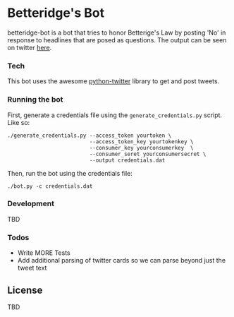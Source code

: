 # Betteridge's Bot

betteridge-bot is a bot that tries to honor Betterige's Law by posting 'No' in response to headlines that are posed as questions. The output can be seen on twitter [here](https://twitter.com/betteridge_bot).


### Tech

This bot uses the awesome [python-twitter](https://pypi.python.org/pypi/twitter) library to get and post tweets.

### Running the bot

First, generate a credentials file using the `generate_credentials.py` script. Like so:

```
./generate_credentials.py --access_token yourtoken \
                          --access_token_key yourtokenkey \
                          --consumer_key yourconsumerkey  \
                          --consumer_seret yourconsumersecret \
                          --output credentials.dat
```

Then, run the bot using the credentials file:
```
./bot.py -c credentials.dat
```

### Development

TBD

### Todos

 - Write MORE Tests
 - Add additional parsing of twitter cards so we can parse beyond just the tweet text

License
----

TBD
